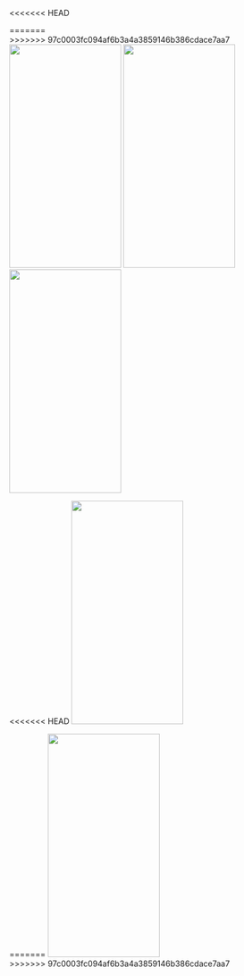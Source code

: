 <<<<<<< HEAD
<div>
=======
<div style={background-color: black; padding: 20px; align-item: "center"}>
>>>>>>> 97c0003fc094af6b3a4a3859146b386cdace7aa7
  <img src="https://user-images.githubusercontent.com/116080244/263218721-349dff53-5ada-4851-be00-93fba1863f11.png" data-canonical-src="https://gyazo.com/eb5c5741b6a9a16c692170a41a49c858.png" width="200" height="400" />

  <img src="https://user-images.githubusercontent.com/116080244/263218721-349dff53-5ada-4851-be00-93fba1863f11.png" data-canonical-src="https://gyazo.com/eb5c5741b6a9a16c692170a41a49c858.png" width="200" height="400" />

  <img src="https://user-images.githubusercontent.com/116080244/263275665-67d32fe1-5f54-47fa-8418-4b40b8e20a22.png" data-canonical-src="https://gyazo.com/eb5c5741b6a9a16c692170a41a49c858.png" width="200" height="400" />

<<<<<<< HEAD
  <img src="https://user-images.githubusercontent.com/116080244/263275398-3388b689-63c2-4419-8754-63ab611a8547.png" data-canonical-src="https://gyazo.com/eb5c5741b6a9a16c692170a41a49c858.png" width="200" height="400" />
</div>
=======
<img src="https://user-images.githubusercontent.com/116080244/263275398-3388b689-63c2-4419-8754-63ab611a8547.png" data-canonical-src="https://gyazo.com/eb5c5741b6a9a16c692170a41a49c858.png" width="200" height="400" />
</div>
>>>>>>> 97c0003fc094af6b3a4a3859146b386cdace7aa7
